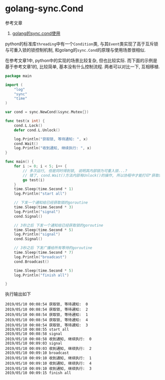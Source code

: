 # golang-sync.Cond

参考文章

1. [golang的sync.cond使用](https://blog.csdn.net/jinglexy/article/details/80516788)

python的标准库`threading`中有一个`Condition`类, 与其`Event`类实现了高于互斥锁与可重入锁的锁控制机制, 和golang的`sync.Cond`的原理与使用场景很相似.

在参考文章1中, python中的实现的场景比较复杂, 但也比较实际. 而下面的示例是基于参考文章1的, 比较简单, 基本没有什么控制流程. 两者可以对比一下, 互相移植.

```go
package main

import (
	"log"
	"sync"
	"time"
)

var cond = sync.NewCond(&sync.Mutex{})

func test(x int) {
	cond.L.Lock()
	defer cond.L.Unlock()

	log.Println("获取锁, 等待通知: ", x)
	cond.Wait()
	log.Println("收到通知, 继续执行: ", x)
}

func main() {
	for i := 0; i < 5; i++ {
		// 多次运行, 但是同时得到锁, 说明其内部锁为可重入锁...?
		// 错了, cond.Wait()方法内部有Unlock()的操作, 所以协程中才能打印"获取锁"这一句
		go test(i)
	}
	time.Sleep(time.Second * 1)
	log.Println("start all")

	// 下发一个通知给已经获取锁的goroutine
	time.Sleep(time.Second * 3)
	log.Println("signal")
	cond.Signal()

	// 3秒之后 下发一个通知给已经获取锁的goroutine
	time.Sleep(time.Second * 5)
	log.Println("signal")
	cond.Signal()

	// 3秒之后 下发广播给所有等待的goroutine
	time.Sleep(time.Second * 7)
	log.Println("broadcast")
	cond.Broadcast()

	time.Sleep(time.Second * 5)
	log.Println("finish all")

}

```

执行输出如下

```log
2019/05/10 00:08:54 获取锁, 等待通知:  0
2019/05/10 00:08:54 获取锁, 等待通知:  2
2019/05/10 00:08:54 获取锁, 等待通知:  1
2019/05/10 00:08:54 获取锁, 等待通知:  4
2019/05/10 00:08:54 获取锁, 等待通知:  3
2019/05/10 00:08:55 start all
2019/05/10 00:08:58 signal
2019/05/10 00:08:58 收到通知, 继续执行:  0
2019/05/10 00:09:03 signal
2019/05/10 00:09:03 收到通知, 继续执行:  2
2019/05/10 00:09:10 broadcast
2019/05/10 00:09:10 收到通知, 继续执行:  1
2019/05/10 00:09:10 收到通知, 继续执行:  4
2019/05/10 00:09:10 收到通知, 继续执行:  3
2019/05/10 00:09:15 finish all
```
